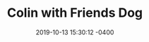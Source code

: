 ---
layout: image-gallery
title: Colin with Friends Dog
date: 2019-10-13 15:30:12 -0400
categories: image-gallery
image_path: images/image-gallery/colin_dog_square-min.jpg
description: Colin with a friends dog
---